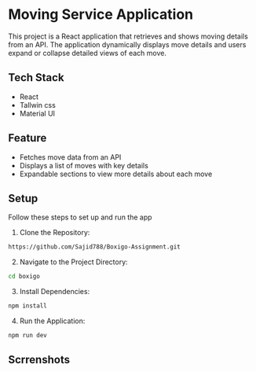 # Moving Service Application

This project is a React application that retrieves and shows moving details from an API. The application dynamically displays move details and users expand or collapse detailed views of each move.

## Tech Stack

- React
- Tallwin css
- Material UI

## Feature

- Fetches move data from an API
- Displays a list of moves with key details
- Expandable sections to view more details about each move

## Setup

Follow these steps to set up and run the app

1. Clone the Repository:

```bash
https://github.com/Sajid788/Boxigo-Assignment.git
```

2. Navigate to the Project Directory:

```bash
cd boxigo
```

3. Install Dependencies:

```bash
npm install
```

4. Run the Application:

```bash
npm run dev
```
## Scrrenshots